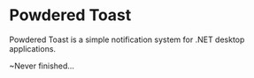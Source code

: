 # Powdered Toast

Powdered Toast is a simple notification system for .NET desktop applications.

~Never finished...